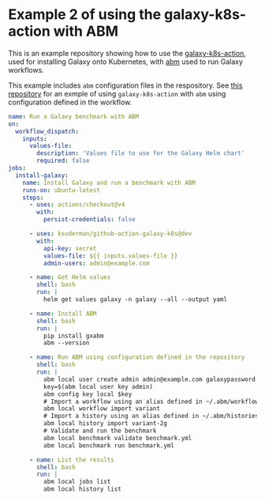 # Example 2 of using the galaxy-k8s-action with ABM 

This is an example repository showing how to use the [galaxy-k8s-action](https://github.com/ksuderman/galaxy-k8s-action), used for installing Galaxy onto Kubernetes, with [abm](https://github.com/galaxyproject/gxabm) used to run Galaxy workflows.

This example includes `abm` configuration files in the respository.  See [this repository](https://github.com/ksuderman/galaxy-k8s-action-example-1) for an exmple of using `galaxy-k8s-action` with `abm` using configuration defined in the workflow.

```yaml
name: Run a Galaxy benchmark with ABM
on:
  workflow_dispatch:
    inputs:
      values-file:
        description: 'Values file to use for the Galaxy Helm chart'
        required: false
jobs:
  install-galaxy:
    name: Install Galaxy and run a benchmark with ABM
    runs-on: ubuntu-latest
    steps:
      - uses: actions/checkout@v4
        with:
          persist-credentials: false

      - uses: ksuderman/github-action-galaxy-k8s@dev
        with:
          api-key: secret
          values-file: ${{ inputs.values-file }}
          admin-users: admin@example.com

      - name: Get Helm values
        shell: bash
        run: |
          helm get values galaxy -n galaxy --all --output yaml

      - name: Install ABM
        shell: bash
        run: |
          pip install gxabm
          abm --version

      - name: Run ABM using configuration defined in the repository
        shell: bash
        run: |
          abm local user create admin admin@example.com galaxypassword
          key=$(abm local user key admin)
          abm config key local $key
          # Import a workflow using an alias defined in ~/.abm/workflows.yml 
          abm local workflow import variant
          # Import a history using an alias defined in ~/.abm/histories.yml 
          abm local history import variant-2g
          # Validate and run the benchmark
          abm local benchmark validate benchmark.yml          
          abm local benchmark run benchmark.yml 

      - name: List the results
        shell: bash
        run: |
          abm local jobs list
          abm local history list

```